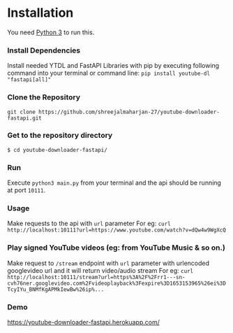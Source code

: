 # Installation
You need [Python 3](https://www.python.org/downloads/) to run this.


### Install Dependencies
Install needed YTDL and FastAPI Libraries with pip by executing following command into your terminal or command line: `pip install youtube-dl "fastapi[all]"`

### Clone the Repository
`git clone https://github.com/shreejalmaharjan-27/youtube-downloader-fastapi.git`

### Get to the repository directory
`$ cd youtube-downloader-fastapi/`

### Run
Execute `python3 main.py` from your terminal and the api should be running at port `10111`.

### Usage
Make requests to the api with `url` parameter
For eg: `curl http://localhost:10111?url=https://www.youtube.com/watch?v=dQw4w9WgXcQ`

### Play signed YouTube videos (eg: from YouTube Music & so on.)
Make request to `/stream` endpoint with `url` parameter with urlencoded googlevideo url and it will return video/audio stream
For eg: `curl http://localhost:10111/stream?url=https%3A%2F%2Frr1---sn-cvh76ner.googlevideo.com%2Fvideoplayback%3Fexpire%3D1653153965%26ei%3DTcyIYu_BNMfKgAPMkIewBw%26ip%...`



### Demo
https://youtube-downloader-fastapi.herokuapp.com/